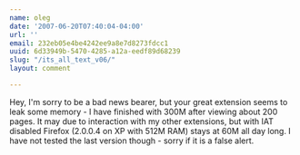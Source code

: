 ```yaml
---
name: oleg
date: '2007-06-20T07:40:04-04:00'
url: ''
email: 232eb05e4be4242ee9a8e7d8273fdcc1
uuid: 6d33949b-5470-4285-a12a-eedf89d68239
slug: "/its_all_text_v06/"
layout: comment

---
```


Hey, I'm sorry to be a bad news bearer, but your great extension seems to leak some memory - I have finished with 300M after viewing about 200 pages. It may due to interaction with my other extensions, but with IAT disabled Firefox (2.0.0.4 on XP with 512M RAM) stays at 60M all day long. I have not tested the last version though - sorry if it is a false alert.
